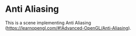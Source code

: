 # Anti Aliasing

This is a scene implementing Anti Aliasing (https://learnopengl.com/#!Advanced-OpenGL/Anti-Aliasing).